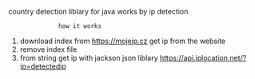 country detection liblary for java works by ip detection 

                  how it works 
1) download index from https://mojeip.cz get ip from the website
2) remove index file
3) from string get ip with jackson json liblary https://api.iplocation.net/?ip=detectedip
